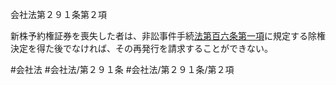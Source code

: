 会社法第２９１条第２項

新株予約権証券を喪失した者は、非訟事件手続[法第百六条第一項](会社法＿＿＿＿第１０６条第１項)に規定する除権決定を得た後でなければ、その再発行を請求することができない。

#会社法
#会社法/第２９１条
#会社法/第２９１条/第２項
